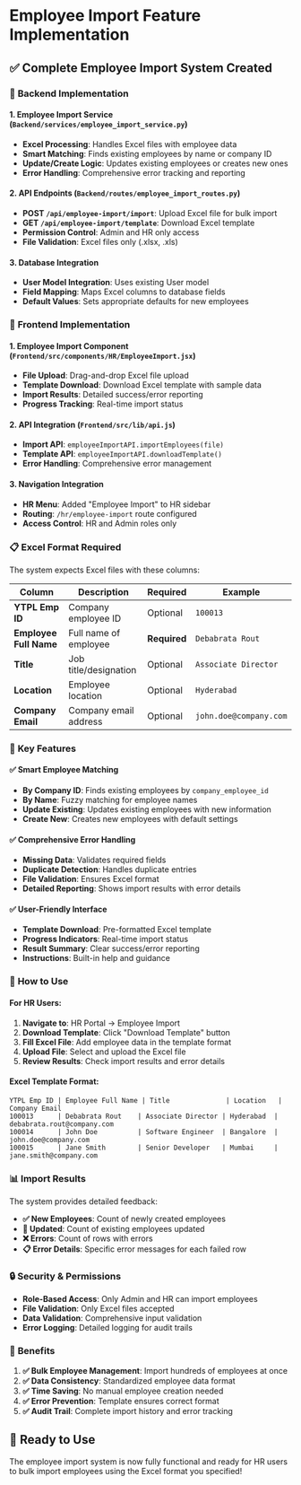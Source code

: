 # Employee Import Feature Implementation

## ✅ **Complete Employee Import System Created**

### 🔧 **Backend Implementation**

#### **1. Employee Import Service (`Backend/services/employee_import_service.py`)**
- **Excel Processing**: Handles Excel files with employee data
- **Smart Matching**: Finds existing employees by name or company ID
- **Update/Create Logic**: Updates existing employees or creates new ones
- **Error Handling**: Comprehensive error tracking and reporting

#### **2. API Endpoints (`Backend/routes/employee_import_routes.py`)**
- **POST `/api/employee-import/import`**: Upload Excel file for bulk import
- **GET `/api/employee-import/template`**: Download Excel template
- **Permission Control**: Admin and HR only access
- **File Validation**: Excel files only (.xlsx, .xls)

#### **3. Database Integration**
- **User Model Integration**: Uses existing User model
- **Field Mapping**: Maps Excel columns to database fields
- **Default Values**: Sets appropriate defaults for new employees

### 🎨 **Frontend Implementation**

#### **1. Employee Import Component (`Frontend/src/components/HR/EmployeeImport.jsx`)**
- **File Upload**: Drag-and-drop Excel file upload
- **Template Download**: Download Excel template with sample data
- **Import Results**: Detailed success/error reporting
- **Progress Tracking**: Real-time import status

#### **2. API Integration (`Frontend/src/lib/api.js`)**
- **Import API**: `employeeImportAPI.importEmployees(file)`
- **Template API**: `employeeImportAPI.downloadTemplate()`
- **Error Handling**: Comprehensive error management

#### **3. Navigation Integration**
- **HR Menu**: Added "Employee Import" to HR sidebar
- **Routing**: `/hr/employee-import` route configured
- **Access Control**: HR and Admin roles only

### 📋 **Excel Format Required**

The system expects Excel files with these columns:

| Column | Description | Required | Example |
|--------|-------------|----------|---------|
| **YTPL Emp ID** | Company employee ID | Optional | `100013` |
| **Employee Full Name** | Full name of employee | **Required** | `Debabrata Rout` |
| **Title** | Job title/designation | Optional | `Associate Director` |
| **Location** | Employee location | Optional | `Hyderabad` |
| **Company Email** | Company email address | Optional | `john.doe@company.com` |

### 🎯 **Key Features**

#### **✅ Smart Employee Matching**
- **By Company ID**: Finds existing employees by `company_employee_id`
- **By Name**: Fuzzy matching for employee names
- **Update Existing**: Updates existing employees with new information
- **Create New**: Creates new employees with default settings

#### **✅ Comprehensive Error Handling**
- **Missing Data**: Validates required fields
- **Duplicate Detection**: Handles duplicate entries
- **File Validation**: Ensures Excel format
- **Detailed Reporting**: Shows import results with error details

#### **✅ User-Friendly Interface**
- **Template Download**: Pre-formatted Excel template
- **Progress Indicators**: Real-time import status
- **Result Summary**: Clear success/error reporting
- **Instructions**: Built-in help and guidance

### 🚀 **How to Use**

#### **For HR Users:**
1. **Navigate to**: HR Portal → Employee Import
2. **Download Template**: Click "Download Template" button
3. **Fill Excel File**: Add employee data in the template format
4. **Upload File**: Select and upload the Excel file
5. **Review Results**: Check import results and error details

#### **Excel Template Format:**
```
YTPL Emp ID | Employee Full Name | Title              | Location   | Company Email
100013      | Debabrata Rout    | Associate Director | Hyderabad  | debabrata.rout@company.com
100014      | John Doe          | Software Engineer  | Bangalore  | john.doe@company.com
100015      | Jane Smith        | Senior Developer   | Mumbai     | jane.smith@company.com
```

### 📊 **Import Results**

The system provides detailed feedback:
- **✅ New Employees**: Count of newly created employees
- **🔄 Updated**: Count of existing employees updated
- **❌ Errors**: Count of rows with errors
- **📋 Error Details**: Specific error messages for each failed row

### 🔒 **Security & Permissions**

- **Role-Based Access**: Only Admin and HR can import employees
- **File Validation**: Only Excel files accepted
- **Data Validation**: Comprehensive input validation
- **Error Logging**: Detailed logging for audit trails

### 🎯 **Benefits**

1. **✅ Bulk Employee Management**: Import hundreds of employees at once
2. **✅ Data Consistency**: Standardized employee data format
3. **✅ Time Saving**: No manual employee creation needed
4. **✅ Error Prevention**: Template ensures correct format
5. **✅ Audit Trail**: Complete import history and error tracking

## 🚀 **Ready to Use**

The employee import system is now fully functional and ready for HR users to bulk import employees using the Excel format you specified!
